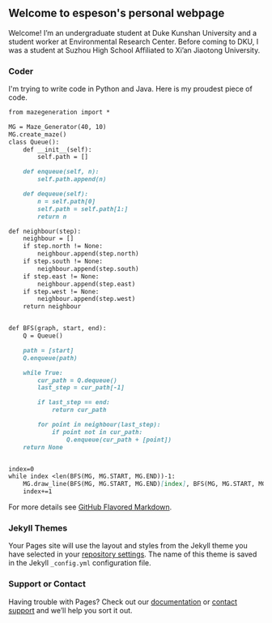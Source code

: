 ## Welcome to espeson's personal webpage

Welcome! I’m an undergraduate student at Duke Kunshan University and a student worker at Environmental Research Center. Before coming to DKU, I was a student at Suzhou High School Affiliated to Xi’an Jiaotong University.


### Coder

I'm trying to write code in Python and Java. Here is my proudest piece of code.

```markdown
from mazegeneration import *

MG = Maze_Generator(40, 10)
MG.create_maze()
class Queue():
    def __init__(self):
        self.path = []

    def enqueue(self, n):
        self.path.append(n)

    def dequeue(self):
        n = self.path[0]
        self.path = self.path[1:]
        return n

def neighbour(step):
    neighbour = []
    if step.north != None:
        neighbour.append(step.north)
    if step.south != None:
        neighbour.append(step.south)
    if step.east != None:
        neighbour.append(step.east)
    if step.west != None:
        neighbour.append(step.west)
    return neighbour


def BFS(graph, start, end):
    Q = Queue()

    path = [start]
    Q.enqueue(path)

    while True:
        cur_path = Q.dequeue()
        last_step = cur_path[-1]

        if last_step == end:
            return cur_path

        for point in neighbour(last_step):
            if point not in cur_path:
                Q.enqueue(cur_path + [point])
    return None


index=0
while index <len(BFS(MG, MG.START, MG.END))-1:
    MG.draw_line(BFS(MG, MG.START, MG.END)[index], BFS(MG, MG.START, MG.END)[index + 1])
    index+=1

```

For more details see [GitHub Flavored Markdown](https://guides.github.com/features/mastering-markdown/).

### Jekyll Themes

Your Pages site will use the layout and styles from the Jekyll theme you have selected in your [repository settings](https://github.com/espeson/espeson.github.io/settings/pages). The name of this theme is saved in the Jekyll `_config.yml` configuration file.

### Support or Contact

Having trouble with Pages? Check out our [documentation](https://docs.github.com/categories/github-pages-basics/) or [contact support](https://support.github.com/contact) and we’ll help you sort it out.
